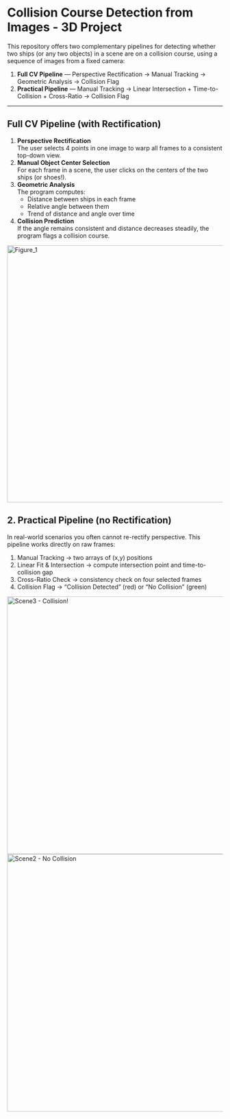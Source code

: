 
# Collision Course Detection from Images - 3D Project

This repository offers two complementary pipelines for detecting whether two ships (or any two objects) in a scene are on a collision course, using a sequence of images from a fixed camera:

1. **Full CV Pipeline** — Perspective Rectification → Manual Tracking → Geometric Analysis → Collision Flag  
2. **Practical Pipeline** — Manual Tracking → Linear Intersection + Time-to-Collision + Cross-Ratio → Collision Flag

---


##  Full CV Pipeline (with Rectification)
1. **Perspective Rectification**  
   The user selects 4 points in one image to warp all frames to a consistent top-down view.
2. **Manual Object Center Selection**  
   For each frame in a scene, the user clicks on the centers of the two ships (or shoes!).
3. **Geometric Analysis**  
   The program computes:
   - Distance between ships in each frame
   - Relative angle between them
   - Trend of distance and angle over time
4. **Collision Prediction**  
   If the angle remains consistent and distance decreases steadily, the program flags a collision course.

<img width="999" height="599" alt="Figure_1" src="https://github.com/user-attachments/assets/5110140e-b91c-4dfa-b4b4-4bc19a01c965" />

## 2. Practical Pipeline (no Rectification)
In real-world scenarios you often cannot re-rectify perspective. This pipeline works directly on raw frames:
1. Manual Tracking → two arrays of (x,y) positions
2. Linear Fit & Intersection → compute intersection point and time-to-collision gap
3. Cross-Ratio Check → consistency check on four selected frames
4. Collision Flag → “Collision Detected” (red) or “No Collision” (green)

<img width="800" height="600" alt="Scene3 - Collision!" src="https://github.com/user-attachments/assets/e7335719-1ac0-4c89-8525-baa217cd2b0e" />
<img width="800" height="600" alt="Scene2 - No Collision" src="https://github.com/user-attachments/assets/4ed2a75e-a50e-498f-afb1-fe689a1bcd8a" />



